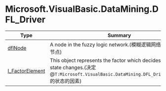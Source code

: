 ﻿
# Microsoft.VisualBasic.DataMining.DFL_Driver

|Type|Summary|
|----|-------|
|[dflNode](./dflNode.md)|A node in the fuzzy logic network.(模糊逻辑网络之中的一个节点)|
|[I_FactorElement](./I_FactorElement.md)|This object represents the factor which decides the node state changes.(决定@``T:Microsoft.VisualBasic.DataMining.DFL_Driver.dflNode``的状态的因素)|

